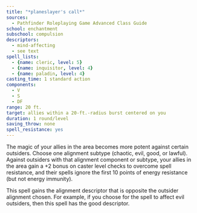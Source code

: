 ```yaml
---
title: "*planeslayer's call*"
sources:
  - Pathfinder Roleplaying Game Advanced Class Guide
school: enchantment
subschool: compulsion
descriptors:
  - mind-affecting
  - see text
spell_lists:
  - {name: cleric, level: 5}
  - {name: inquisitor, level: 4}
  - {name: paladin, level: 4}
casting_time: 1 standard action
components:
  - V
  - S
  - DF
range: 20 ft.
target: allies within a 20-ft.-radius burst centered on you
duration: 1 round/level
saving_throw: none
spell_resistance: yes
---
```


The magic of your allies in the area becomes more potent against certain outsiders. Choose one alignment subtype (chaotic, evil, good, or lawful). Against outsiders with that alignment component or subtype, your allies in the area gain a +2 bonus on caster level checks to overcome spell resistance, and their spells ignore the first 10 points of energy resistance (but not energy immunity).

This spell gains the alignment descriptor that is opposite the outsider alignment chosen. For example, if you choose for the spell to affect evil outsiders, then this spell has the good descriptor.

